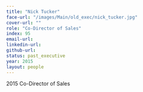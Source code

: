 ```yaml
---
title: "Nick Tucker"
face-url: "/images/Main/old_exec/nick_tucker.jpg"
cover-url: ""
role: "Co-Director of Sales"
index: 95
email-url:
linkedin-url:
github-url:
status: past_executive
year: 2015
layout: people
---
```

2015 Co-Director of Sales


